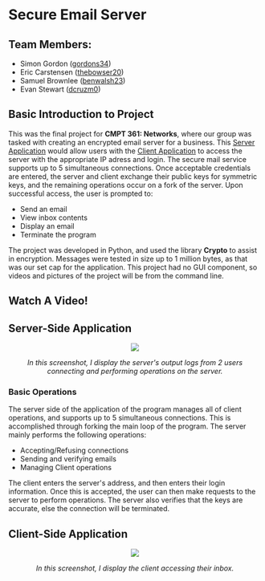 # Secure Email Server
## Team Members:
- Simon Gordon ([gordons34](https://github.com/gordons34))
- Eric Carstensen ([thebowser20](https://github.com/E-Carstensen))
- Samuel Brownlee ([benwalsh23](https://github.com/brownleg))
- Evan Stewart ([dcruzm0](https://github.com/stewarte19))

## Basic Introduction to Project
This was the final project for **CMPT 361: Networks**, where our group was tasked with creating an encrypted email server for a business. This [Server Application](#server-side-application) would allow users with the [Client Application](#client-side-application) to access the server with the appropriate IP adress and login. The secure mail service supports up to 5 simultaneous connections. Once acceptable credentials are entered, the server and client exchange their public keys for symmetric keys, and the remaining operations occur on a fork of the server. Upon successful access, the user is prompted to:
- Send an email
- View inbox contents
- Display an email
- Terminate the program

The project was developed in Python, and used the library **Crypto** to assist in encryption. Messages were tested in size up to 1 million bytes, as that was our set cap for the application. This project had no GUI component, so videos and pictures of the project will be from the command line.

## Watch A Video!

[](https://github.com/Gordons34Repo/Secure-Email-Server/assets/135652713/0bc859ce-5266-43e2-8f95-ad7bc79528ef)

## Server-Side Application
<p align="center">
<img src=https://github.com/Gordons34Repo/Secure-Email-Server/assets/135652713/5e827010-5d3a-4b65-a500-838a0b2d626d />
</p>
<p align="center"><i>In this screenshot, I display the server's output logs from 2 users connecting and performing operations on the server.</i></p>

### Basic Operations

The server side of the application of the program manages all of client operations, and supports up to 5 simultaneous connections. This is accomplished through forking the main loop of the program. The server mainly performs the following operations:
- Accepting/Refusing connections
- Sending and verifying emails
- Managing Client operations

The client enters the server's address, and then enters their login information. Once this is accepted, the user can then make requests to the server to perform operations. The server also verifies that the keys are accurate, else the connection will be terminated. 

## Client-Side Application
<p align="center">
<img src=https://github.com/Gordons34Repo/Secure-Email-Server/assets/135652713/0a1f6ab0-e963-4504-b50f-80e1951b0908 />
</p>
<p align="center"><i>In this screenshot, I display the client accessing their inbox.</i></p>
